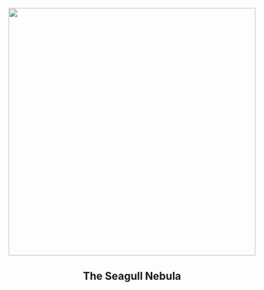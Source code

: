 
<p align="center"><img src="https://apod.nasa.gov/apod/image/2301/crtastro_0172_1097p.jpg" width="500" height="500"></p>
<h2 align="center"> The Seagull Nebula </h2>
